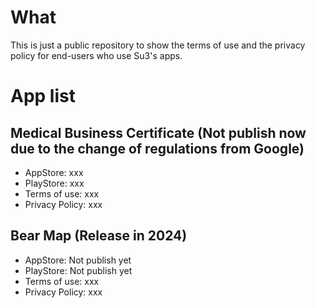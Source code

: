 # What
This is just a public repository to show the terms of use and the privacy policy for end-users who use Su3's apps.


# App list

## Medical Business Certificate (Not publish now due to the change of regulations from Google)
- AppStore: xxx
- PlayStore: xxx
- Terms of use: xxx
- Privacy Policy: xxx

## Bear Map (Release in 2024)
- AppStore: Not publish yet
- PlayStore: Not publish yet
- Terms of use: xxx
- Privacy Policy: xxx
